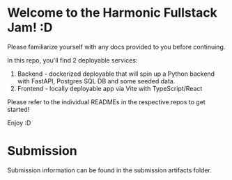 # Welcome to the Harmonic Fullstack Jam! :D

Please familiarize yourself with any docs provided to you before continuing.

In this repo, you'll find 2 deployable services:
1. Backend - dockerized deployable that will spin up a Python backend with FastAPI, Postgres SQL DB and some seeded data.
2. Frontend - locally deployable app via Vite with TypeScript/React

Please refer to the individual READMEs in the respective repos to get started!

Enjoy :D


# Submission #

Submission information can be found in the submission artifacts folder.
